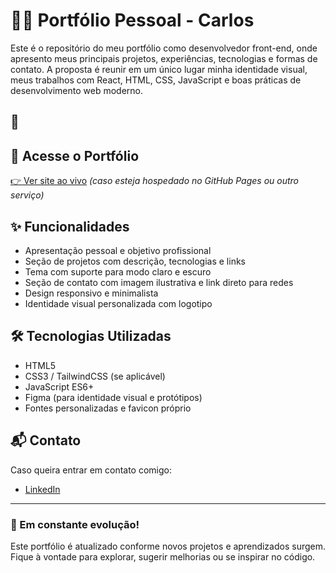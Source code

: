 
# 🧑‍💻 Portfólio Pessoal - Carlos

Este é o repositório do meu portfólio como desenvolvedor front-end, onde apresento meus principais projetos, experiências, tecnologias e formas de contato. A proposta é reunir em um único lugar minha identidade visual, meus trabalhos com React, HTML, CSS, JavaScript e boas práticas de desenvolvimento web moderno.

## 📸

<div align="center>
  <img width="1023" height="641" alt="Image" src="https://github.com/user-attachments/assets/5fc97e14-3bc3-40d5-a2df-0f9b445e2d35" />
</div>

## 🔗 Acesse o Portfólio

[👉 Ver site ao vivo](https://carlosavds.github.io/portfolio/) *(caso esteja hospedado no GitHub Pages ou outro serviço)*

## ✨ Funcionalidades

- Apresentação pessoal e objetivo profissional
- Seção de projetos com descrição, tecnologias e links
- Tema com suporte para modo claro e escuro
- Seção de contato com imagem ilustrativa e link direto para redes
- Design responsivo e minimalista
- Identidade visual personalizada com logotipo

## 🛠️ Tecnologias Utilizadas

- HTML5
- CSS3 / TailwindCSS (se aplicável)
- JavaScript ES6+
- Figma (para identidade visual e protótipos)
- Fontes personalizadas e favicon próprio

## 📬 Contato

Caso queira entrar em contato comigo:

- [LinkedIn](https://www.linkedin.com/in/carlosavds)

---

### 🚀 Em constante evolução!
Este portfólio é atualizado conforme novos projetos e aprendizados surgem. Fique à vontade para explorar, sugerir melhorias ou se inspirar no código.
